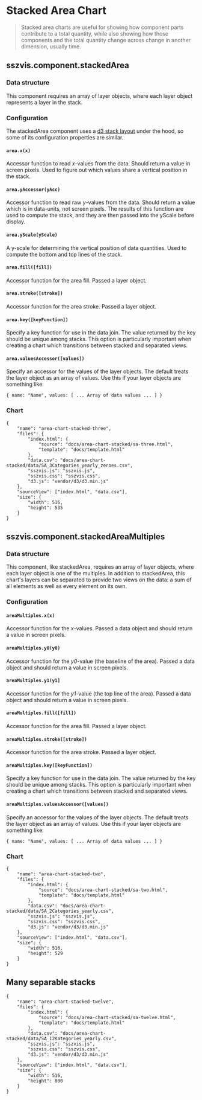 # Stacked Area Chart

> Stacked area charts are useful for showing how component parts contribute to a total quantity, while also showing how those components and the total quantity change across change in another dimension, usually time.

## sszvis.component.stackedArea

### Data structure

This component requires an array of layer objects, where each layer object represents a layer in the stack.

### Configuration

The stackedArea component uses a [d3 stack layout](https://github.com/mbostock/d3/wiki/Stack-Layout) under the hood, so some of its configuration properties are similar.

#### `area.x(x)`

Accessor function to read *x*-values from the data. Should return a value in screen pixels. Used to figure out which values share a vertical position in the stack.

#### `area.yAccessor(yAcc)`

Accessor function to read raw *y*-values from the data. Should return a value which is in data-units, not screen pixels. The results of this function are used to compute the stack, and they are then passed into the yScale before display.

#### `area.yScale(yScale)`

A y-scale for determining the vertical position of data quantities. Used to compute the bottom and top lines of the stack.

#### `area.fill([fill])`

Accessor function for the area fill. Passed a layer object.

#### `area.stroke([stroke])`

Accessor function for the area stroke. Passed a layer object.

#### `area.key([keyFunction])`

Specify a key function for use in the data join. The value returned by the key should be unique among stacks. This option is particularly important when creating a chart which transitions between stacked and separated views.

#### `area.valuesAccessor([values])`

Specify an accessor for the values of the layer objects. The default treats the layer object as an array of values. Use this if your layer objects are something like:

```code
{ name: "Name", values: [ ... Array of data values ... ] }
```


### Chart

```project
{
    "name": "area-chart-stacked-three",
    "files": {
        "index.html": {
            "source": "docs/area-chart-stacked/sa-three.html",
            "template": "docs/template.html"
        },
        "data.csv": "docs/area-chart-stacked/data/SA_3Categories_yearly_zeroes.csv",
        "sszvis.js": "sszvis.js",
        "sszvis.css": "sszvis.css",
        "d3.js": "vendor/d3/d3.min.js"
    },
    "sourceView": ["index.html", "data.csv"],
    "size": {
        "width": 516,
        "height": 535
    }
}
```

## sszvis.component.stackedAreaMultiples

### Data structure

This component, like stackedArea, requires an array of layer objects, where each layer object is one of the multiples. In addition to stackedArea, this chart's layers can be separated to provide two views on the data: a sum of all elements as well as every element on its own.

### Configuration

#### `areaMultiples.x(x)`

Accessor function for the *x*-values. Passed a data object and should return a value in screen pixels.

#### `areaMultiples.y0(y0)`

Accessor function for the *y0*-value (the baseline of the area). Passed a data object and should return a value in screen pixels.

#### `areaMultiples.y1(y1]`

Accessor function for the *y1*-value (the top line of the area). Passed a data object and should return a value in screen pixels.

#### `areaMultiples.fill([fill])`

Accessor function for the area fill. Passed a layer object.

#### `areaMultiples.stroke([stroke])`

Accessor function for the area stroke. Passed a layer object.

#### `areaMultiples.key([keyFunction])`

Specify a key function for use in the data join. The value returned by the key should be unique among stacks. This option is particularly important when creating a chart which transitions between stacked and separated views.

#### `areaMultiples.valuesAccessor([values])`

Specify an accessor for the values of the layer objects. The default treats the layer object as an array of values. Use this if your layer objects are something like:

```code
{ name: "Name", values: [ ... Array of data values ... ] }
```


### Chart

```project
{
    "name": "area-chart-stacked-two",
    "files": {
        "index.html": {
            "source": "docs/area-chart-stacked/sa-two.html",
            "template": "docs/template.html"
        },
        "data.csv": "docs/area-chart-stacked/data/SA_2Categories_yearly.csv",
        "sszvis.js": "sszvis.js",
        "sszvis.css": "sszvis.css",
        "d3.js": "vendor/d3/d3.min.js"
    },
    "sourceView": ["index.html", "data.csv"],
    "size": {
        "width": 516,
        "height": 529
    }
}
```

## Many separable stacks

```project
{
    "name": "area-chart-stacked-twelve",
    "files": {
        "index.html": {
            "source": "docs/area-chart-stacked/sa-twelve.html",
            "template": "docs/template.html"
        },
        "data.csv": "docs/area-chart-stacked/data/SA_12Kategories_yearly.csv",
        "sszvis.js": "sszvis.js",
        "sszvis.css": "sszvis.css",
        "d3.js": "vendor/d3/d3.min.js"
    },
    "sourceView": ["index.html", "data.csv"],
    "size": {
        "width": 516,
        "height": 800
    }
}
```
